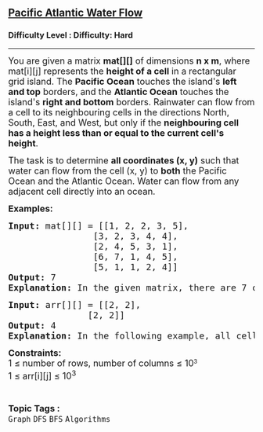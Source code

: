 <h2><a href="https://www.geeksforgeeks.org/problems/pacific-atlantic-water-flow/1?page=1&difficulty=Hard&status=unsolved&sortBy=submissions">Pacific Atlantic Water Flow</a></h2><h3>Difficulty Level : Difficulty: Hard</h3><hr><div class="problems_problem_content__Xm_eO"><p><span style="font-size: 18px;">You are given a matrix <strong>mat[][]</strong> of dimensions <strong>n x m</strong>, where mat[i][j] represents the <strong>height of a cell</strong> in a rectangular grid island. The <strong>Pacific Ocean</strong> touches the island's <strong>left and top</strong> borders, and the <strong>Atlantic Ocean</strong> touches the island's <strong>right and bottom</strong> borders. Rainwater can flow from a cell to its neighbouring cells in the directions North, South, East, and West, but only if the <strong>neighbouring cell has a height less than or equal to the current cell's height</strong>.</span></p>
<p><span style="font-size: 18px;">The task is to determine <strong>all coordinates (x, y)</strong> such that water can flow from the cell (x, y) to <strong>both</strong> the Pacific Ocean and the Atlantic Ocean. Water can flow from any adjacent cell directly into an ocean.</span></p>
<p><span style="font-size: 18px;"><strong>Examples:</strong></span></p>
<pre><span style="font-size: 18px;"><strong>Input: </strong>mat[][] = [[1, 2, 2, 3, 5],<br>                [3, 2, 3, 4, 4],<br>                [2, 4, 5, 3, 1],<br>                [6, 7, 1, 4, 5],<br>                [5, 1, 1, 2, 4]]
<strong>Output:</strong> 7
<strong>Explanation:</strong> </span><span style="font-size: 18px;">In the given matrix, there are 7 coordinates through which the water can flow to both the Oceans</span>. They are  (0, 4), (1, 3), (1, 4), (2, 2), (3, 0), (3, 1), and (4, 0).</pre>
<pre><span style="font-size: 18px;"><strong>Input: </strong>arr[][] = [[2, 2], <br>               [2, 2]]
<strong>Output:</strong> 4
<strong>Explanation:</strong> </span><span style="font-size: 18px;">In the following example, all cells allow water to flow to both the Oceans.</span></pre>
<p><span style="font-size: 18px;"><strong>Constraints:</strong><br>1 ≤ number of rows,&nbsp;</span><span style="font-size: 18px;">number of columns</span><span style="font-size: 18px;">&nbsp;≤ 10</span><sup>3<br></sup><span style="font-size: 18px;">1 ≤ arr[i][j] ≤ 10<sup>3</sup>&nbsp;</span></p></div><br><p><span style=font-size:18px><strong>Topic Tags : </strong><br><code>Graph</code>&nbsp;<code>DFS</code>&nbsp;<code>BFS</code>&nbsp;<code>Algorithms</code>&nbsp;